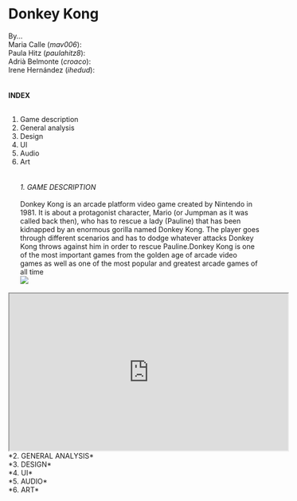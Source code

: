 # Donkey Kong<br/>
By...<br/>
Maria Calle (_mav006_):<br/>
Paula Hitz (_paulahitz8_):<br/>
Adrià Belmonte (_croaco_):<br/>
Irene Hernández (_ihedud_):<br/>
<insert photo here><br/><br/>
**INDEX**<br/><br/>
1. Game description<br/>
2. General analysis<br/>
3. Design<br/>
4. UI<br/>
5. Audio<br/>
6. Art<br/><br/><br/>
*1. GAME DESCRIPTION*<br/><br/>
Donkey Kong is an arcade platform video game created by Nintendo in 1981. It is about a protagonist character, Mario (or Jumpman as it was called back then), who has to rescue a lady (Pauline) that has been kidnapped by an enormous gorilla named Donkey Kong. The player goes through different scenarios and has to dodge whatever attacks Donkey Kong throws against him in order to rescue Pauline.Donkey Kong is one of the most important games from the golden age of arcade video games as well as one of the most popular and greatest arcade games of all time<br/>
![](../../blob/master/Images/donkeykongscreenshot.jpg)
<iframe width="560" height="315" src="https://www.youtube.com/embed/rYNMatF5hcU?start=17">
</iframe><br/>
*2. GENERAL ANALYSIS*<br/>
*3. DESIGN*<br/>
*4. UI*<br/>
*5. AUDIO*<br/>
*6. ART*<br/>
